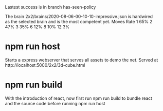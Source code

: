 
Lastest success is in branch has-seen-policy

The brain 2x2/brains/2020-08-06-00-10-10-impressive.json is hardwired as the selected brain and is the most competent yet.
Moves   Rate
1       65%
2       47%
3       35%
6       12%
8       10%
12      3%


# npm run host
Starts a express webserver that serves all assets to demo the net. Served at http://localhost:5000/2x2/3d-cube.html

# npm run build
With the introduction of react, now first run npm run build to bundle react and the source code before running npm run host